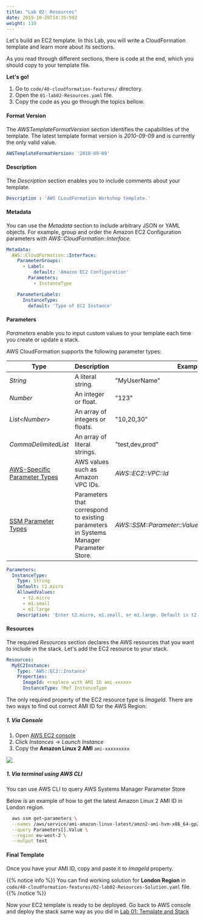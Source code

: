 ```yaml
---
title: "Lab 02: Resources"
date: 2019-10-28T14:35:59Z
weight: 110
---
```


Let's build an EC2 template. In this Lab, you will write a CloudFormation template and learn more about its sections. 

As you read through different sections, there is code at the end, which you should copy to your template file.

**Let's go!**

1. Go to `code/40-cloudformation-features/` directory.
1. Open the `01-lab02-Resources.yaml` file.
1. Copy the code as you go through the topics bellow.

#### Format Version
The _AWSTemplateFormatVersion_ section identifies the capabilities of the template. The latest template format
 version is _2010-09-09_ and is currently the only valid value. 
 
```yaml
AWSTemplateFormatVersion: '2010-09-09'
```

#### Description
The _Description_ section enables you to include comments about your template.

```yaml
Description : 'AWS CLoudFormation Workshop template.'
```

#### Metadata
You can use the _Metadata_ section to include arbitrary JSON or YAML objects. For example, group and order the Amazon EC2 Configuration parameters with _AWS::CloudFormation::Interface_.

```yaml
Metadata:
  AWS::CloudFormation::Interface:
    ParameterGroups:
      - Label:
          default: 'Amazon EC2 Configuration'
        Parameters:
          - InstanceType

    ParameterLabels:
      InstanceType:
        default: 'Type of EC2 Instance'
```

#### Parameters
_Parameters_ enable you to input custom values to your template each time you create or update a stack.

AWS CloudFormation supports the following parameter types:

|Type|Description|Example|
|----|----|----|
|_String_|A literal string.|"MyUserName"|
|_Number_|An integer or float.|"123"|
|_List\<Number\>_|An array of integers or floats.|"10,20,30"|
|_CommaDelimitedList_|An array of literal strings.|"test,dev,prod"|
|[AWS-Specific Parameter Types](https://docs.aws.amazon.com/AWSCloudFormation/latest/UserGuide/parameters-section-structure.html#aws-specific-parameter-types)|AWS values such as Amazon VPC IDs.|_AWS::EC2::VPC::Id_|
|[SSM Parameter Types](https://docs.aws.amazon.com/AWSCloudFormation/latest/UserGuide/parameters-section-structure.html#aws-ssm-parameter-types)|Parameters that correspond to existing parameters in Systems Manager Parameter Store.|_AWS::SSM::Parameter::Value\<AWS::EC2::Image::Id\>_|
 
```yaml
Parameters:
  InstanceType:
    Type: String
    Default: t2.micro
    AllowedValues:
      - t2.micro
      - m1.small
      - m1.large
    Description: 'Enter t2.micro, m1.small, or m1.large. Default is t2.micro.'
``` 

#### Resources

The required _Resources_ section declares the AWS resources that you want to include in the stack. Let's add the EC2 resource to your stack.

```yaml
Resources:
  MyEC2Instance:
    Type: 'AWS::EC2::Instance'
    Properties:
      ImageId: <replace with AMI ID ami-xxxxx>
      InstanceType: !Ref InstanceType
```

The only required property of the EC2 resource type is _ImageId_. There are two ways to find out correct AMI ID for the AWS Region:

##### 1. Via Console
1. Open [AWS EC2 console](https://console.aws.amazon.com/ec2)
1. Click _Instances_ -> _Launch Instance_
1. Copy the **Amazon Linux 2 AMI** `ami-xxxxxxxxx`

![](/40-cloudformation-features/ami-1.gif)

##### 1. Via terminal using AWS CLI

You can use AWS CLI to query AWS Systems Manager Parameter Store

Below is an example of how to get the latest Amazon Linux 2 AMI ID in London region.

```bash
  aws ssm get-parameters \
  --names /aws/service/ami-amazon-linux-latest/amzn2-ami-hvm-x86_64-gp2 \
  --query Parameters[].Value \
  --region eu-west-2 \
  --output text
```

#### Final Template
Once you have your AMI ID, copy and paste it to _ImageId_ property.

{{% notice info %}} 
You can find working solution for **London Region** in `code/40-cloudformation-features/02-lab02-Resources-Solution.yaml` file.
{{% /notice %}}

Now your EC2 template is ready to be deployed. Go back to AWS console and deploy the stack same way as you did in 
[Lab 01: Template and Stack](/30-cloudformation-fundamentals/200-lab-01-stack)
